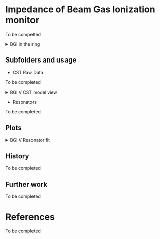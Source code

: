 # Impedance of Beam Gas Ionization monitor

To be compelted

<details>
  <summary>BGI in the ring</summary>
  <img src="http://cern.ch/psring/psring/pictures/fullsize/ss82.jpg">
</details>

## Subfolders and usage

- CST Raw Data

To be completed

<details>
  <summary>BGI V CST model view</summary>
  <img src="Vertical/cst_raw_data/cst_model_images/BGIV_CST_Model_View1.png">
  <img src="Vertical/cst_raw_data/cst_model_images/BGIV_CST_Model_View2.png">
  <img src="Vertical/cst_raw_data/cst_model_images/BGIV_CST_Model_View3.png">
</details>

- Resonators

To be completed

## Plots

<details>
  <summary>BGI V Resonator fit</summary>
  <img src="Vertical/Resonators/fitted_impedance_wake.png">
</details>

## History

To be completed

## Further work

To be completed

# References

To be completed
